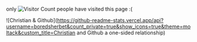 <!-- Visitor Counter by Ryan Lanciaux!--->
only
![Visitor Count](https://profile-counter.glitch.me/boredsherbet/count.svg) people have visited this page :(

![Christian & Github](https://github-readme-stats.vercel.app/api?username=boredsherbet&count_private=true&show_icons=true&theme=moltack&custom_title=Christian and Github a one-sided relationship)
